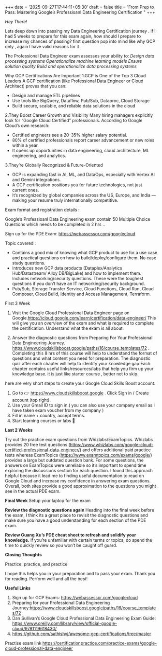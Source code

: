 +++
date = '2025-09-27T17:44:11+05:30'
draft = false
title = 'From Prep to Pass: Mastering Google’s Professioanl Data Engineering Certification "
+++

_Hey There!_

Lets deep down into passing my Data Engineering Certification journey .
If I had 5 weeks to prepare for this exam again, how should I prepare to increase my chances of passing?
first question pop into mind like why GCP only , again I have valid reasons for it .

The Professional Data Engineer exam assesses your ability to:
_Design data processing systems_
_Operationalize machine learning models_
_Ensure solution quality
_Build and operationalize data processing systems__

Why GCP Certifications Are Important
1.GCP is One of the Top 3 Cloud Leaders
A GCP certification (like Professional Data Engineer or Cloud Architect) proves that you can:
* Design and manage ETL pipelines
* Use tools like BigQuery, Dataflow, Pub/Sub, Dataproc, Cloud Storage
* Build secure, scalable, and reliable data solutions in the cloud

2.They Boost Career Growth and Visibility
Many hiring managers explicitly look for “Google Cloud Certified” professionals.
According to Google Cloud’s own research:
* Certified engineers see a 20–35% higher salary potential.
* 80% of certified professionals report career advancement or new roles within a year.
* It opens up opportunities in data engineering, cloud architecture, ML engineering, and analytics.

3.They’re Globally Recognized & Future-Oriented
* GCP is expanding fast in AI, ML, and DataOps, especially with Vertex AI and Gemini integrations.
* A GCP certification positions you for future technologies, not just current ones.
* It’s recognized by global companies across the US, Europe, and India — making your resume truly internationally competitive.

Exam format and registration details :

Google’s Professioanl Data Engineering exam contain 50 Multiple Choice Questions which needs to be completed in 2 hrs ..

Sign up for the PDE Exam: https://webassessor.com/googlecloud

Topic covered :

* Contains a good mix of knowing what GCP product to use for a use case and practical questions on how to build/deploy/configure them.
No case study questions.
* Introduces new GCP data products (Dataplex/Analytics Hub/Datastream/ Alloy DB/BigLake) and how to implement them.
Includes networking/security questions. These were the toughest questions if you don’t have an IT networking/security background.
*  Pub/Sub, Storage Transfer Service, Cloud Functions, Cloud Run, Cloud Composer, Cloud Build, Identity and Access Management, Terraform.

First 3 Week

1) Visit the Google Cloud Professional Data Engineer page on Google.https://cloud.google.com/learn/certification/data-engineer/
This will give you an overview of the exam and what is required to complete the certification. Understand what the exam is all 
about.

2) Answer the diagnostic questions from Preparing For Your Professional Data Engineering Journey.
https://www.cloudskillsboost.google/paths/16/course_templates/72 . Completing this 8 hrs of this course will help to understand the format of questions and what content you need for preparation. 
The diagnostic quiz after each chapter will help to identify your knowledge gap.Each chapter contains useful links/resources/labs that help you firm up your knowledge base.
it is just like starter course , better not to skip.

here are very short steps to create your Google Cloud Skills Boost account:
1) Go to 👉 https://www.cloudskillsboost.google . Click Sign in / Create account (top right).
2) Use your Gmail ID to sign in.( you can also use your company email as I have taken exam voucher from my company )
3) Fill in name + country, accept terms. 
4) Start learning courses or labs 🚀


**Last 2 Weeks**

Try out the practice exam questions from Whizlabs/ExamTopics.
Whizlabs provides 20 free test questions (https://www.whizlabs.com/google-cloud-certified-professional-data-engineer/) 
and offers additional paid practice tests whereas ExamTopics (https://www.examtopics.com/exams/google/)  provides a
large but outdated question bank. For some questions, the answers on ExamTopics were unreliable so it’s important to spend 
time exploring the discussions section for each question. I found this approach helpful because it lead me to finding useful documentation to read on Google
Cloud and increase my confidence in answering exam questions. Overall, both sites provide a good approximation to the questions you might see in the actual PDE exam.


**Final Week**
Setup your laptop for the exam

**Review the diagnostic questions again**
Heading into the final week before the exam, I think its a great place to revisit the diagnostic questions and make 
sure you have a good understanding for each section of the PDE exam.

**Review Guang Xu’s PDE cheat sheet to refresh and solidify your knowledge.**
If you’re unfamiliar with certain terms or topics, do spend the time to quickly review so you won’t be caught off guard.

**Closing Thoughts**

Practice, practice, and practice

I hope this helps you in your preparation and to pass your exam. Thank you for reading. 
Perform well and all the best!

**Useful Links** 

1) Sign up for GCP Exams: https://webassessor.com/googlecloud
2) Preparing for your Professional Data Engineering Journey:https://www.cloudskillsboost.google/paths/16/course_templates/72 
3) Dan Sullivan’s Google Cloud Professional Data Engineering Exam Guide: https://www.oreilly.com/library/view/official-google-cloud/9781119618430/
4) https://github.com/sathishvj/awesome-gcp-certifications/tree/master

Practise exam link
https://certificationpractice.com/practice-exams/google-cloud-professional-data-engineer